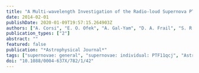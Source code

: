 ```yaml
---
title: "A Multi-wavelength Investigation of the Radio-loud Supernova PTF11qcj and its Circumstellar Environment"
date: 2014-02-01
publishDate: 2020-01-09T19:57:15.264903Z
authors: ["A. Corsi", "E. O. Ofek", "A. Gal-Yam", "D. A. Frail", "S. R. Kulkarni", "D. B. Fox", "M. M. Kasliwal", "M. Sullivan", "A. Horesh", "J. Carpenter", "K. Maguire", "I. Arcavi", "S. B. Cenko", "Y. Cao", "K. Mooley", "Y. -C. Pan", "B. Sesar", "A. Sternberg", "D. Xu", "D. Bersier", "P. James", "J. S. Bloom", "P. E. Nugent"]
publication_types: ["2"]
abstract: ""
featured: false
publication: "*Astrophysical Journal*"
tags: ["supernovae: general", "supernovae: individual: PTF11qcj", "Astrophysics - High Energy Astrophysical Phenomena", "Astrophysics - Cosmology and Nongalactic Astrophysics"]
doi: "10.1088/0004-637X/782/1/42"
---
```


